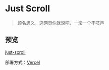 # Just Scroll

> 顾名思义，这网页你就滚吧，一滚一个不吱声

## 预览

[just-scroll](https://just-scroll-69uf0087g-wangyinyuan.vercel.app/)

部署方式：[Vercel](https://vercel.com/)
